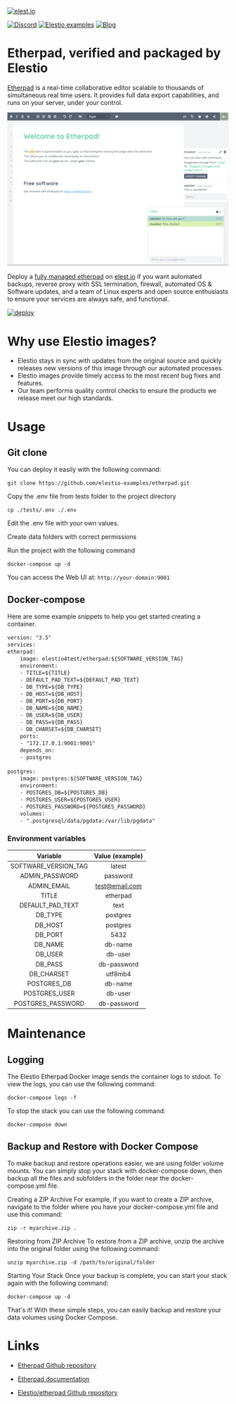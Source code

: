 <a href="https://elest.io">
  <img src="https://elest.io/images/elestio.svg" alt="elest.io" width="150" height="75">
</a>

[![Discord](https://img.shields.io/static/v1.svg?logo=discord&color=f78A38&labelColor=083468&logoColor=ffffff&style=for-the-badge&label=Discord&message=community)](https://discord.gg/4T4JGaMYrD "Get instant assistance and engage in live discussions with both the community and team through our chat feature.")
[![Elestio examples](https://img.shields.io/static/v1.svg?logo=github&color=f78A38&labelColor=083468&logoColor=ffffff&style=for-the-badge&label=github&message=open%20source)](https://github.com/elestio-examples "Access the source code for all our repositories by viewing them.")
[![Blog](https://img.shields.io/static/v1.svg?color=f78A38&labelColor=083468&logoColor=ffffff&style=for-the-badge&label=elest.io&message=Blog)](https://blog.elest.io "Latest news about elestio, open source software, and DevOps techniques.")

# Etherpad, verified and packaged by Elestio

[Etherpad](https://github.com/ether/etherpad-lite) is a real-time collaborative editor scalable to thousands of simultaneous real time users. It provides full data export capabilities, and runs on your server, under your control.

<img src="https://github.com/elestio-examples/etherpad/raw/main/etherpad.png" alt="etherpad" width="800">

Deploy a <a target="_blank" href="https://elest.io/open-source/etherpad">fully managed etherpad</a> on <a target="_blank" href="https://elest.io/">elest.io</a> if you want automated backups, reverse proxy with SSL termination, firewall, automated OS & Software updates, and a team of Linux experts and open source enthusiasts to ensure your services are always safe, and functional.

[![deploy](https://github.com/elestio-examples/esetherpadpocrm/raw/main/deploy-on-elestio.png)](https://dash.elest.io/deploy?source=cicd&social=dockerCompose&url=https://github.com/elestio-examples/etherpad)

# Why use Elestio images?

- Elestio stays in sync with updates from the original source and quickly releases new versions of this image through our automated processes.
- Elestio images provide timely access to the most recent bug fixes and features.
- Our team performs quality control checks to ensure the products we release meet our high standards.

# Usage

## Git clone

You can deploy it easily with the following command:

    git clone https://github.com/elestio-examples/etherpad.git

Copy the .env file from tests folder to the project directory

    cp ./tests/.env ./.env

Edit the .env file with your own values.

Create data folders with correct permissions

Run the project with the following command

    docker-compose up -d

You can access the Web UI at: `http://your-domain:9001`

## Docker-compose

Here are some example snippets to help you get started creating a container.

    version: "3.5"
    services:
    etherpad:
        image: elestio4test/etherpad:${SOFTWARE_VERSION_TAG}
        environment:
        - TITLE=${TITLE}
        - DEFAULT_PAD_TEXT=${DEFAULT_PAD_TEXT}
        - DB_TYPE=${DB_TYPE}
        - DB_HOST=${DB_HOST}
        - DB_PORT=${DB_PORT}
        - DB_NAME=${DB_NAME}
        - DB_USER=${DB_USER}
        - DB_PASS=${DB_PASS}
        - DB_CHARSET=${DB_CHARSET}
        ports:
        - "172.17.0.1:9001:9001"
        depends_on:
        - postgres

    postgres:
        image: postgres:${SOFTWARE_VERSION_TAG}
        environment:
        - POSTGRES_DB=${POSTGRES_DB}
        - POSTGRES_USER=${POSTGRES_USER}
        - POSTGRES_PASSWORD=${POSTGRES_PASSWORD}
        volumes:
        - ".postgresql/data/pgdata:/var/lib/pgdata"

### Environment variables

|       Variable       | Value (example) |
| :------------------: | :-------------: |
| SOFTWARE_VERSION_TAG |     latest      |
|    ADMIN_PASSWORD    |    password     |
|     ADMIN_EMAIL      | test@email.com  |
|        TITLE         |    etherpad     |
|   DEFAULT_PAD_TEXT   |      text       |
|       DB_TYPE        |    postgres     |
|       DB_HOST        |    postgres     |
|       DB_PORT        |      5432       |
|       DB_NAME        |     db-name     |
|       DB_USER        |     db-user     |
|       DB_PASS        |   db-password   |
|      DB_CHARSET      |     utf8mb4     |
|     POSTGRES_DB      |     db-name     |
|    POSTGRES_USER     |     db-user     |
|  POSTGRES_PASSWORD   |   db-password   |

# Maintenance

## Logging

The Elestio Etherpad Docker image sends the container logs to stdout. To view the logs, you can use the following command:

    docker-compose logs -f

To stop the stack you can use the following command:

    docker-compose down

## Backup and Restore with Docker Compose

To make backup and restore operations easier, we are using folder volume mounts. You can simply stop your stack with docker-compose down, then backup all the files and subfolders in the folder near the docker-compose.yml file.

Creating a ZIP Archive
For example, if you want to create a ZIP archive, navigate to the folder where you have your docker-compose.yml file and use this command:

    zip -r myarchive.zip .

Restoring from ZIP Archive
To restore from a ZIP archive, unzip the archive into the original folder using the following command:

    unzip myarchive.zip -d /path/to/original/folder

Starting Your Stack
Once your backup is complete, you can start your stack again with the following command:

    docker-compose up -d

That's it! With these simple steps, you can easily backup and restore your data volumes using Docker Compose.

# Links

- <a target="_blank" href="https://github.com/ether/etherpad-lite">Etherpad Github repository</a>

- <a target="_blank" href="https://etherpad.org/doc/v1.9.1/">Etherpad documentation</a>

- <a target="_blank" href="https://github.com/elestio-examples/etherpad">Elestio/etherpad Github repository</a>
